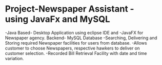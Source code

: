 # Project-Newspaper Assistant - using JavaFx and MySQL
 
-Java Based- Desktop Application using eclipse IDE and
-JavaFX for Newspaper agency. Backend- MySQL Database
-Searching, Delivering and Storing required Newspaper facilities for users from database. 
-Allows customer to choose Newspapers, respective hawkers to deliver on customer selection. 
-Recorded Bill Retrieval Facility with date and time variation.
